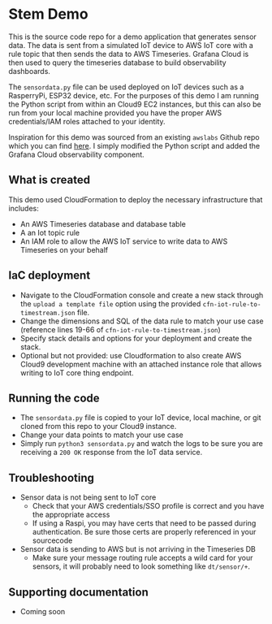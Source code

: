 # Stem Demo

This is the source code repo for a demo application that generates sensor data.  The data is sent from a simulated IoT device to AWS IoT core with a rule topic that then sends the data to AWS Timeseries.  Grafana Cloud is then used to query the timeseries database to build observability dashboards.

The `sensordata.py` file can be used deployed on IoT devices such as a RasperryPi, ESP32 device, etc.  For the purposes of this demo I am running the Python script from within an Cloud9 EC2 instances, but this can also be run from your local machine provided you have the proper AWS credentials/IAM roles attached to your identity.

Inspiration for this demo was sourced from an existing `awslabs` Github repo which you can find [here](https://github.com/awslabs/amazon-timestream-tools/tree/mainline/integrations/iot_core).  I simply modified the Python script and added the Grafana Cloud observability component.

## What is created

This demo used CloudFormation to deploy the necessary infrastructure that includes:

* An AWS Timeseries database and database table
* A an Iot topic rule
* An IAM role to allow the AWS IoT service to write data to AWS Timeseries on your behalf

## IaC deployment

* Navigate to the CloudFormation console and create a new stack through the `upload a template file` option using the provided `cfn-iot-rule-to-timestream.json` file.
* Change the dimensions and SQL of the data rule to match your use case (reference lines 19-66 of `cfn-iot-rule-to-timestream.json`)
* Specify stack details and options for your deployment and create the stack.
* Optional but not provided: use Cloudformation to also create AWS Cloud9 development machine with an attached instance role that allows writing to IoT core thing endpoint.

## Running the code

* The `sensordata.py` file is copied to your IoT device, local machine, or git cloned from this repo to your Cloud9 instance.
* Change your data points to match your use case
* Simply run `python3 sensordata.py` and watch the logs to be sure you are receiving a `200 OK` response from the IoT data service.

## Troubleshooting

* Sensor data is not being sent to IoT core
  * Check that your AWS credentials/SSO profile is correct and you have the appropriate access
  * If using a Raspi, you may have certs that need to be passed during authentication.  Be sure those certs are properly referenced in your sourcecode
* Sensor data is sending to AWS but is not arriving in the Timeseries DB
  * Make sure your message routing rule accepts a wild card for your sensors, it will probably need to look something like `dt/sensor/+`.

## Supporting documentation

* Coming soon